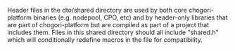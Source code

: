 Header files in the dto/shared directory are used by both core chogori-platform binaries (e.g. nodepool, CPO, etc) and by header-only libraries that are part of chogori-platform but are compiled as part of a project that includes them. Files in this shared directory should all include "shared.h" which will conditionally redefine macros in the file for compatibility.
